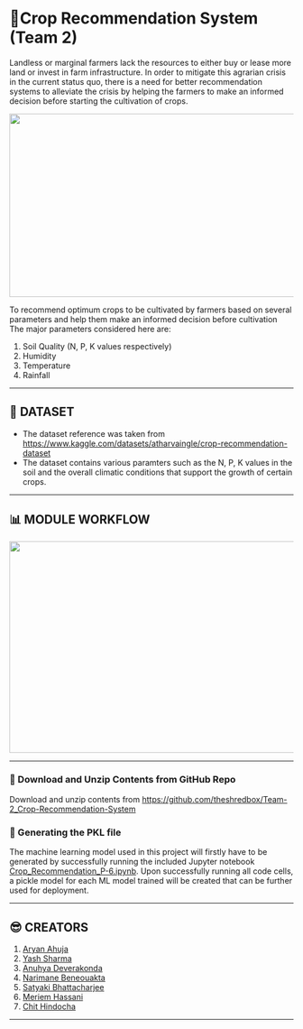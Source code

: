 # **:ear_of_rice:Crop Recommendation System (Team 2)**

Landless or marginal farmers lack the resources to either buy or lease more land or invest in farm infrastructure. In order to mitigate this agrarian crisis in the current status quo, there is a need for better recommendation systems to alleviate the crisis by helping the farmers to make an informed decision before starting the cultivation of crops.

<p align="center">
  <img width="600" height="325" src="https://i.pinimg.com/originals/c8/e5/cc/c8e5cc4d0ae0147b2ec8aa10748dd831.gif">
</p>

To recommend optimum crops to be cultivated by farmers based on several parameters and help them make an informed decision before cultivation
The major parameters considered here are:
1. Soil Quality (N, P, K values respectively)
2. Humidity
3. Temperature
4. Rainfall

---

## :pushpin: **DATASET** 
* The dataset reference was taken from https://www.kaggle.com/datasets/atharvaingle/crop-recommendation-dataset
* The dataset contains various paramters such as the N, P, K values in the soil and the overall climatic conditions that support the growth of certain crops.

---

## **:bar_chart: MODULE WORKFLOW**
<p align="left">
  <img width="600" height="375" src="https://user-images.githubusercontent.com/36481036/193409683-eb942bc6-d162-4d5a-8105-fb4069da5a5e.png">
</p>

---

### :open_file_folder: Download and Unzip Contents from GitHub Repo

Download and unzip contents from https://github.com/theshredbox/Team-2_Crop-Recommendation-System

### :green_book: Generating the PKL file

The machine learning model used in this project will firstly have to be generated by successfully running the included Jupyter notebook [Crop_Recommendation_P-6.ipynb](https://github.com/theshredbox/Team-2_Crop-Recommendation-System/blob/main/src/tasks/Crop_Recommendation_P-6.ipynb). Upon successfully running all code cells, a pickle model for each ML model trained will be created that can be further used for deployment.

---

## **:sunglasses: CREATORS**
1. [Aryan Ahuja](https://github.com/theshredbox)
2. [Yash Sharma](https://github.com/yash2arma)
3. [Anuhya Deverakonda](https://github.com/d-anuhya)
4. [Narimane Beneouakta](https://github.com/Rimabenri)
5. [Satyaki Bhattacharjee](https://github.com/gunner2k) 
6. [Meriem Hassani](https://github.com/meriemhassani)
7. [Chit Hindocha](https://github.com/chithindocha)

---



